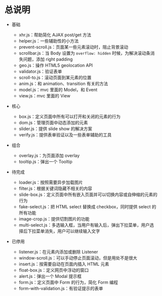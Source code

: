# 总说明

* 基础
    * xhr.js：帮助简化 AJAX post/get 方法
    * helper.js：一些辅助性的小方法
    * prevent-scroll.js：页面某一些元素滚动时，阻止背景滚动
    * scrollbar.js：当 Body 设置为 `overflow: hidden` 时候，为解决滚动条消失问题，添加 right padding
    * geo.js：操作 HTML5 geolocation API
    * validator.js：验证表单
    * scroll-to.js：滚动页面到某元素的位置
    * anim.js：和 animation、transition 有关的方法
    * model.js：mvc 里面的 Model，和 Event
    * view.js：mvc 里面的 View
* 核心
    * box.js：定义页面中所有可以打开和关闭的元素的行为
    * dom.js：管理页面中动态添加的元素
    * slider.js：提供 slide show 的解决方案
    * verify.js：提供表单验证以及一些表单辅助的工具
* 组合
    * overlay.js：为页面添加 overlay
    * tooltip.js：弹出一个 Tooltip

* 待完成
    * loader.js：按照需要异步加载图片
    * filter.js：根据关键词隐藏不相关的内容
    * slide-box.js：定义页面中所有嵌入页面并可以切换内容或自伸缩的元素的行为
    * fake-select.js：把 HTML select 替换成 checkbox，同时提供 select 的所有功能
    * image-crop.js：提供切割图片的功能
    * multi-select.js：多选输入框，当用户有输入后，弹出下拉菜单，用户选择后下拉菜单消失，用户可以继续输入文字
* 已停用
    * listener.js：在元素内添加或删除 Listener
    * window-scroll.js：可以手动停止页面滚动，但是用处不是很大
    * insert.js：按需要自动在页面内插入 HTML 元素
    * float-box.js：定义网页中浮动的窗口
    * alert.js：弹出一个 Modal 提示框
    * form.js：定义页面中 Form 的行为，简化 Form 编程
    * form-with-validation.js：有验证提示的表单
